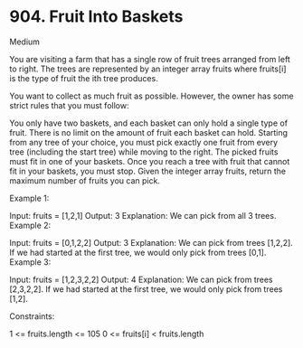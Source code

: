# 904. Fruit Into Baskets

Medium

You are visiting a farm that has a single row of fruit trees arranged from left to right. The trees are represented by an integer array fruits where fruits[i] is the type of fruit the ith tree produces.


You want to collect as much fruit as possible. However, the owner has some strict rules that you must follow:


You only have two baskets, and each basket can only hold a single type of fruit. There is no limit on the amount of fruit each basket can hold.
Starting from any tree of your choice, you must pick exactly one fruit from every tree (including the start tree) while moving to the right. The picked fruits must fit in one of your baskets.
Once you reach a tree with fruit that cannot fit in your baskets, you must stop.
Given the integer array fruits, return the maximum number of fruits you can pick.

 

Example 1:


Input: fruits = [1,2,1]
Output: 3
Explanation: We can pick from all 3 trees.
Example 2:


Input: fruits = [0,1,2,2]
Output: 3
Explanation: We can pick from trees [1,2,2].
If we had started at the first tree, we would only pick from trees [0,1].
Example 3:


Input: fruits = [1,2,3,2,2]
Output: 4
Explanation: We can pick from trees [2,3,2,2].
If we had started at the first tree, we would only pick from trees [1,2].
 

Constraints:


1 <= fruits.length <= 105
0 <= fruits[i] < fruits.length